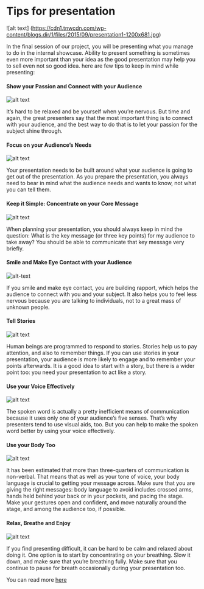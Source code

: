 Tips for presentation 
=================================
![alt text] (https://cdn1.tnwcdn.com/wp-content/blogs.dir/1/files/2015/09/presentation1-1200x681.jpg)

In the final session of our project, you will be presenting what you manage to do in the internal showcase. 
Ability to present something is sometimes even more important than your idea as the good presentation may
help you to sell even not so good idea. here are few tips to keep in mind while presenting:


#### Show your Passion and Connect with your Audience
![alt text](https://image.slidesharecdn.com/talkliketedslidesharefinalck-140211155043-phpapp02/95/slide-16-1024.jpg)

It’s hard to be relaxed and be yourself when you’re nervous. But time and again, the great presenters say that the most important thing is to connect with your audience, and the best way to do that is to let your passion for the subject shine through.

#### Focus on your Audience’s Needs
![alt text](http://www.ihatepresentations.com/wp-content/uploads/2011/11/audience2.jpg)

Your presentation needs to be built around what your audience is going to get out of the presentation.
As you prepare the presentation, you always need to bear in mind what the audience needs and wants to know, not what you can tell them.

#### Keep it Simple: Concentrate on your Core Message
![alt text](https://www.sketchbubble.com/blog/wp-content/uploads/2016/11/presentation-b3.jpg)

When planning your presentation, you should always keep in mind the question: What is the key message (or three key points) for my audience to take away? You should be able to communicate that key message very briefly.

#### Smile and Make Eye Contact with your Audience
![alt-text](https://2ch0ii35pfo82tskhvz2b23217-wpengine.netdna-ssl.com/wp-content/uploads/2015/05/2015-04-29-SGBlog-JT-v04-Why_Does_Eye_Contact_Matter-revised-1200x500.jpg)

If you smile and make eye contact, you are building rapport, which helps the audience to connect with you and your subject. It also helps you to feel less nervous because you are talking to individuals, not to a great mass of unknown people.

#### Tell Stories
![alt text](http://presentationpanda.com/wp-content/uploads/2013/12/Storyteller-how-to-tell-a-story.png)

Human beings are programmed to respond to stories. Stories help us to pay attention, and also to remember things. If you can use stories in your presentation, your audience is more likely to engage and to remember your points afterwards. It is a good idea to start with a story, but there is a wider point too: you need your presentation to act like a story.

#### Use your Voice Effectively
![alt text](https://www.talentgear.com/getattachment/426b6dc7-0f19-477a-b97b-7ce60c7fd107/Starting-strong.aspx)

The spoken word is actually a pretty inefficient means of communication because it uses only one of your audience’s five senses. That’s why presenters tend to use visual aids, too. But you can help to make the spoken word better by using your voice effectively.

#### Use your Body Too
![alt text](http://www.goldennotebook.co.uk/admin/wp-content/uploads/2013/10/6a00d8341c1ad253ef0192ac7cbe73970d.jpg)

It has been estimated that more than three-quarters of communication is non-verbal. That means that as well as your tone of voice, your body language is crucial to getting your message across. Make sure that you are giving the right messages: body language to avoid includes crossed arms, hands held behind your back or in your pockets, and pacing the stage. Make your gestures open and confident, and move naturally around the stage, and among the audience too, if possible.

#### Relax, Breathe and Enjoy
![alt text](http://www.pgf.rgs.org/wp-content/uploads/keep-calm-and-enjoy-your-presentation.png)

If you find presenting difficult, it can be hard to be calm and relaxed about doing it. One option is to start by concentrating on your breathing. Slow it down, and make sure that you’re breathing fully. Make sure that you continue to pause for breath occasionally during your presentation too.

You can read more [here](https://www.skillsyouneed.com/present/presentation-tips.html)
